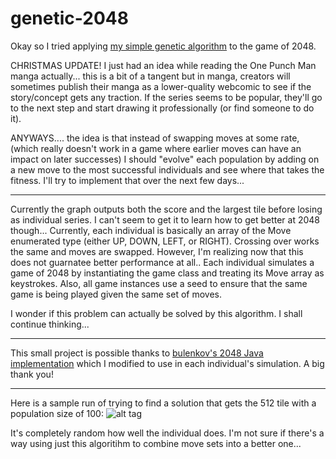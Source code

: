 # genetic-2048
Okay so I tried applying [my simple genetic algorithm](https://github.com/knazir/simple-ga) to the game of 2048.

CHRISTMAS UPDATE! I just had an idea while reading the One Punch Man manga actually... this is a bit of a tangent but in manga, creators will sometimes publish their manga as a lower-quality webcomic to see if the story/concept gets any traction. If the series seems to be popular, they'll go to the next step and start drawing it professionally (or find someone to do it). 

ANYWAYS.... the idea is that instead of swapping moves at some rate, (which really doesn't work in a game where earlier moves can have an impact on later successes) I should "evolve" each population by adding on a new move to the most successful individuals and see where that takes the fitness. I'll try to implement that over the next few days...
___
Currently the graph outputs both the score and the largest tile before losing as individual series. I can't seem to get it to learn how to get better at 2048 though... Currently, each individual is basically an array of the Move enumerated type (either UP, DOWN, LEFT, or RIGHT). Crossing over works the same and moves are swapped. However, I'm realizing now that this does not guarnatee better performance at all.. Each individual simulates a game of 2048 by instantiating the game class and treating its Move array as keystrokes. Also, all game instances use a seed to ensure that the same game is being played given the same set of moves.

I wonder if this problem can actually be solved by this algorithm. I shall continue thinking...
___
This small project is possible thanks to [bulenkov's 2048 Java implementation](https://github.com/bulenkov/2048) which I modified to use in each individual's simulation. A big thank you!
___
Here is a sample run of trying to find a solution that gets the 512 tile with a population size of 100:
![alt tag](http://i.imgur.com/QrFKFni.png)

It's completely random how well the individual does. I'm not sure if there's a way using just this algoritihm to combine move sets into a better one...
